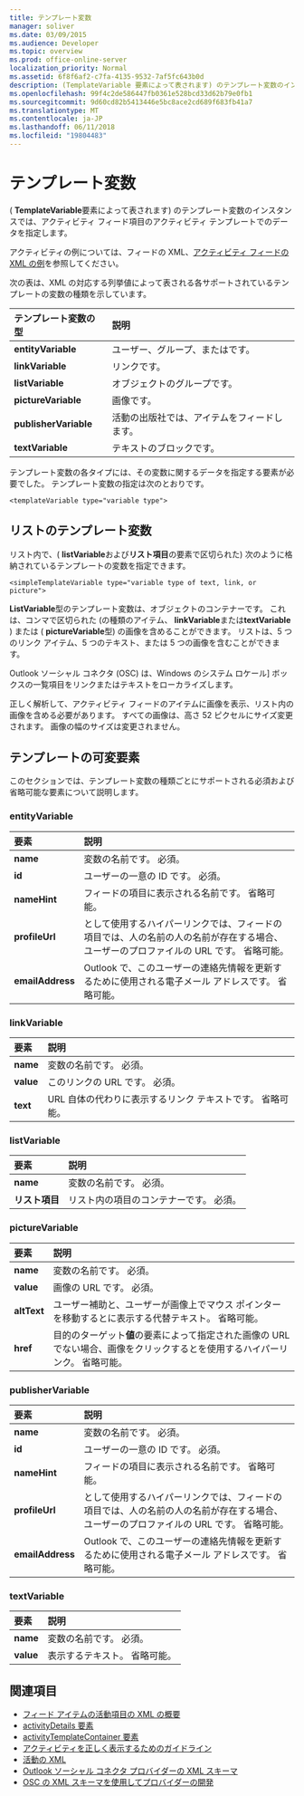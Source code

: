 ```yaml
---
title: テンプレート変数
manager: soliver
ms.date: 03/09/2015
ms.audience: Developer
ms.topic: overview
ms.prod: office-online-server
localization_priority: Normal
ms.assetid: 6f8f6af2-c7fa-4135-9532-7af5fc643b0d
description: (TemplateVariable 要素によって表されます) のテンプレート変数のインスタンスでは、アクティビティ フィード項目のアクティビティ テンプレートでのデータを指定します。
ms.openlocfilehash: 99f4c2de586447fb0361e528bcd33d62b79e0fb1
ms.sourcegitcommit: 9d60cd82b5413446e5bc8ace2cd689f683fb41a7
ms.translationtype: MT
ms.contentlocale: ja-JP
ms.lasthandoff: 06/11/2018
ms.locfileid: "19804483"
---
```

# <a name="template-variables"></a>テンプレート変数

( **TemplateVariable**要素によって表されます) のテンプレート変数のインスタンスでは、アクティビティ フィード項目のアクティビティ テンプレートでのデータを指定します。 
  
アクティビティの例については、フィードの XML、[アクティビティ フィードの XML の例](activity-feed-xml-example.md)を参照してください。

次の表は、XML の対応する列挙値によって表される各サポートされているテンプレートの変数の種類を示しています。
  
|**テンプレート変数の型**|**説明**|
|:-----|:-----|
|**entityVariable** <br/> |ユーザー、グループ、またはです。  <br/> |
|**linkVariable** <br/> |リンクです。  <br/> |
|**listVariable** <br/> |オブジェクトのグループです。  <br/> |
|**pictureVariable** <br/> |画像です。  <br/> |
|**publisherVariable** <br/> |活動の出版社では、アイテムをフィードします。  <br/> |
|**textVariable** <br/> |テキストのブロックです。  <br/> |
   
テンプレート変数の各タイプには、その変数に関するデータを指定する要素が必要でした。 テンプレート変数の指定は次のとおりです。
  
`<templateVariable type="variable type">`
  
## <a name="list-template-variable"></a>リストのテンプレート変数

リスト内で、( **listVariable**および**リスト項目**の要素で区切られた) 次のように格納されているテンプレートの変数を指定できます。 
  
`<simpleTemplateVariable type="variable type of text, link, or picture">`
  
**ListVariable**型のテンプレート変数は、オブジェクトのコンテナーです。 これは、コンマで区切られた (の種類のアイテム、 **linkVariable**または**textVariable** ) または ( **pictureVariable**型) の画像を含めることができます。 リストは、5 つのリンク アイテム、5 つのテキスト、または 5 つの画像を含むことができます。 
  
Outlook ソーシャル コネクタ (OSC) は、Windows のシステム ロケール] ボックスの一覧項目をリンクまたはテキストをローカライズします。
  
正しく解析して、アクティビティ フィードのアイテムに画像を表示、リスト内の画像を含める必要があります。 すべての画像は、高さ 52 ピクセルにサイズ変更されます。 画像の幅のサイズは変更されません。
  
## <a name="template-variable-elements"></a>テンプレートの可変要素

このセクションでは、テンプレート変数の種類ごとにサポートされる必須および省略可能な要素について説明します。
  
### <a name="entityvariable"></a>entityVariable

|**要素**|**説明**|
|:-----|:-----|
|**name** <br/> |変数の名前です。 必須。  <br/> |
|**id** <br/> |ユーザーの一意の ID です。 必須。  <br/> |
|**nameHint** <br/> |フィードの項目に表示される名前です。 省略可能。  <br/> |
|**profileUrl** <br/> |として使用するハイパーリンクでは、フィードの項目では、人の名前の人の名前が存在する場合、ユーザーのプロファイルの URL です。 省略可能。  <br/> |
|**emailAddress** <br/> |Outlook で、このユーザーの連絡先情報を更新するために使用される電子メール アドレスです。 省略可能。  <br/> |
   
### <a name="linkvariable"></a>linkVariable

|**要素**|**説明**|
|:-----|:-----|
|**name** <br/> |変数の名前です。 必須。  <br/> |
|**value** <br/> |このリンクの URL です。 必須。  <br/> |
|**text** <br/> |URL 自体の代わりに表示するリンク テキストです。 省略可能。  <br/> |
   
### <a name="listvariable"></a>listVariable

|**要素**|**説明**|
|:-----|:-----|
|**name** <br/> |変数の名前です。 必須。  <br/> |
|**リスト項目** <br/> |リスト内の項目のコンテナーです。 必須。  <br/> |
   
### <a name="picturevariable"></a>pictureVariable

|**要素**|**説明**|
|:-----|:-----|
|**name** <br/> |変数の名前です。 必須。  <br/> |
|**value** <br/> |画像の URL です。 必須。  <br/> |
|**altText** <br/> |ユーザー補助と、ユーザーが画像上でマウス ポインターを移動するとに表示する代替テキスト。 省略可能。  <br/> |
|**href** <br/> |目的のターゲット**値**の要素によって指定された画像の URL でない場合、画像をクリックするとを使用するハイパーリンク。 省略可能。  <br/> |
   
### <a name="publishervariable"></a>publisherVariable

|**要素**|**説明**|
|:-----|:-----|
|**name** <br/> |変数の名前です。 必須。  <br/> |
|**id** <br/> |ユーザーの一意の ID です。 必須。  <br/> |
|**nameHint** <br/> |フィードの項目に表示される名前です。 省略可能。  <br/> |
|**profileUrl** <br/> |として使用するハイパーリンクでは、フィードの項目では、人の名前の人の名前が存在する場合、ユーザーのプロファイルの URL です。 省略可能。  <br/> |
|**emailAddress** <br/> |Outlook で、このユーザーの連絡先情報を更新するために使用される電子メール アドレスです。 省略可能。  <br/> |
   
### <a name="textvariable"></a>textVariable

|**要素**|**説明**|
|:-----|:-----|
|**name** <br/> |変数の名前です。 必須。  <br/> |
|**value** <br/> |表示するテキスト。 省略可能。  <br/> |
   
## <a name="see-also"></a>関連項目

- [フィード アイテムの活動項目の XML の概要](overview-of-xml-for-an-activity-feed-item.md)  
- [activityDetails 要素](activitydetails-element.md)  
- [activityTemplateContainer 要素](activitytemplatecontainer-element.md)  
- [アクティビティを正しく表示するためのガイドライン](guidelines-for-properly-displaying-activities.md)  
- [活動の XML](xml-for-activities.md)  
- [Outlook ソーシャル コネクタ プロバイダーの XML スキーマ](outlook-social-connector-provider-xml-schema.md)
- [OSC の XML スキーマを使用してプロバイダーの開発](developing-a-provider-with-the-osc-xml-schema.md)

